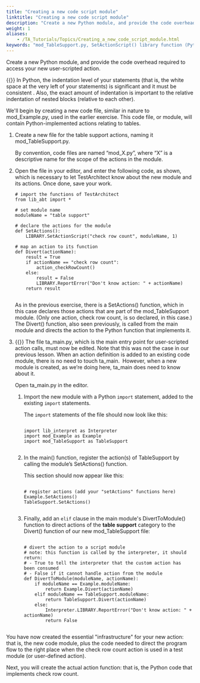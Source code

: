 ```yaml
--- 
title: "Creating a new code script module"
linktitle: "Creating a new code script module"
description: "Create a new Python module, and provide the code overhead required to access your new user-scripted action."
weight: 1
aliases: 
    - /TA_Tutorials/Topics/Creating_a_new_code_script_module.html
keywords: "mod_TableSupport.py, SetActionScript() library function (Python), LIBRARY, TestArchitect object, SetActionScript() function (Python), SetActions() harness function, check row count, user-scripted action, Divert() harness function, ta_main.py, Python harness file, editing, DivertToModule() harness function"
---
```


Create a new Python module, and provide the code overhead required to access your new user-scripted action.

{{<important>}} In Python, the indentation level of your statements \(that is, the white space at the very left of your statements\) is significant and it must be consistent . Also, the exact amount of indentation is important to the relative indentation of nested blocks \(relative to each other\).

We'll begin by creating a new code file, similar in nature to mod\_Example.py, used in the earlier exercise. This code file, or module, will contain Python-implemented actions relating to tables.

1.  Create a new file for the table support actions, naming it mod\_TableSupport.py. 

    By convention, code files are named “mod\_X.py”, where “X” is a descriptive name for the scope of the actions in the module.

2.  Open the file in your editor, and enter the following code, as shown, which is necessary to let TestArchitect know about the new module and its actions. Once done, save your work.

    ```
    # import the functions of TestArchitect
    from lib_abt import *
                            
    # set module name
    moduleName = "table support"
                            
    # declare the actions for the module
    def SetActions():
        LIBRARY.SetActionScript("check row count", moduleName, 1)
    
    # map an action to its function
    def Divert(actionName):
        result = True
        if actionName == "check row count":
            action_checkRowCount()
        else:
            result = False
            LIBRARY.ReportError("Don't know action: " + actionName)        
        return result
                        
    ```

    As in the previous exercise, there is a SetActions\(\) function, which in this case declares those actions that are part of the mod\_TableSupport module. \(Only one action, check row count, is so declared, in this case.\) The Divert\(\) function, also seen previously, is called from the main module and directs the action to the Python function that implements it.

3.  {{<note>}} The file ta\_main.py, which is the main entry point for user-scripted action calls, must now be edited. Note that this was not the case in our previous lesson. When an action definition is added to an existing code module, there is no need to touch ta\_main.  However, when a new module is created, as we’re doing here, ta\_main does need to know about it.

    Open ta\_main.py in the editor.

    1.  Import the new module with a Python `import` statement, added to the existing `import` statements.

        The `import` statements of the file should now look like this:

        ```
        
        import lib_interpret as Interpreter
        import mod_Example as Example
        import mod_TableSupport as TableSupport
                                    
        ```

    2.  In the main\(\) function, register the action\(s\) of TableSupport by calling the module’s SetActions\(\) function.

        This section should now appear like this:

        ```
        
        # register actions (add your "setActions" functions here)
        Example.SetActions()
        TableSupport.SetActions()
                                
        ```

    3.  Finally, add an `elif` clause in the main module's DivertToModule\(\) function to direct actions of the **table support** category to the Divert\(\) function of our new mod\_TableSupport file:

        ```
        
        # divert the action to a script module
        # note: this function is called by the interpreter, it should return:
        # - True to tell the interpreter that the custom action has been consumed
        # - False if it cannot handle action from the module
        def DivertToModule(moduleName, actionName):
            if moduleName == Example.moduleName:
                return Example.Divert(actionName)
            elif moduleName == TableSupport.moduleName:
                return TableSupport.Divert(actionName)
            else:
                Interpreter.LIBRARY.ReportError("Don't know action: " + actionName)
                return False
                                    
        ```


You have now created the essential "infrastructure" for your new action: that is, the new code module, plus the code needed to direct the program flow to the right place when the check row count action is used in a test module \(or user-defined action\).

Next, you will create the actual action function: that is, the Python code that implements check row count.



